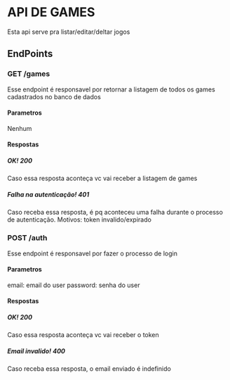 # API DE GAMES
Esta api serve pra listar/editar/deltar jogos
## EndPoints
### GET /games
Esse endpoint é responsavel por retornar a listagem de todos os games cadastrados no banco de dados
#### Parametros
Nenhum
#### Respostas
##### OK! 200
Caso essa resposta aconteça vc vai receber a listagem de games
##### Falha na autenticação! 401
Caso receba essa resposta, é pq aconteceu uma falha durante o processo de autenticação. Motivos: token invalido/expirado
### POST /auth
Esse endpoint é responsavel por fazer o processo de login
#### Parametros
email: email do user
password: senha do user
#### Respostas
##### OK! 200
Caso essa resposta aconteça vc vai receber o token
##### Email invalido! 400
Caso receba essa resposta, o email enviado é indefinido
